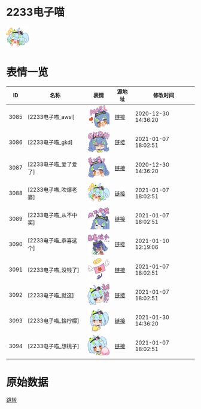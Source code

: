 # 2233电子喵

<img src="./cover.png" height="60" alt="cover" />

# 表情一览

|ID|名称|表情|源地址|修改时间|
|----|----|----|----|----|
|3085|[2233电子喵_awsl]|<img src="./pic/003085_%5B2233电子喵_awsl%5D.png" height="60" alt="awsl"/>|[链接](http://i0.hdslb.com/bfs/emote/29dfb3cd877ab633e576081dc7f4397fc4a0f538.png)|2020-12-30 14:36:20|
|3086|[2233电子喵_gkd]|<img src="./pic/003086_%5B2233电子喵_gkd%5D.png" height="60" alt="gkd"/>|[链接](http://i0.hdslb.com/bfs/emote/ea4266a67a0a2ad510a81060decc30af690917a0.png)|2021-01-07 18:02:51|
|3087|[2233电子喵_爱了爱了]|<img src="./pic/003087_%5B2233电子喵_爱了爱了%5D.png" height="60" alt="爱了爱了"/>|[链接](http://i0.hdslb.com/bfs/emote/423e204a48a391d5b74d4ceb801ad886c58e6f29.png)|2020-12-30 14:36:20|
|3088|[2233电子喵_吹爆老婆]|<img src="./pic/003088_%5B2233电子喵_吹爆老婆%5D.png" height="60" alt="吹爆老婆"/>|[链接](http://i0.hdslb.com/bfs/emote/288b0f6e5546a4952fb8ba6e07a7dcd756ccb3e3.png)|2021-01-07 18:02:51|
|3089|[2233电子喵_从不中奖]|<img src="./pic/003089_%5B2233电子喵_从不中奖%5D.png" height="60" alt="从不中奖"/>|[链接](http://i0.hdslb.com/bfs/emote/b8bb14443e681dd2989ed87456274d44f696b592.png)|2021-01-07 18:02:51|
|3090|[2233电子喵_恭喜这个]|<img src="./pic/003090_%5B2233电子喵_恭喜这个%5D.png" height="60" alt="恭喜这个"/>|[链接](http://i0.hdslb.com/bfs/emote/73556485c5a423476d635bdba16e35eccfb49fe7.png)|2021-01-10 12:19:06|
|3091|[2233电子喵_没钱了]|<img src="./pic/003091_%5B2233电子喵_没钱了%5D.png" height="60" alt="没钱了"/>|[链接](http://i0.hdslb.com/bfs/emote/4701da2cad42a0a86a51226350b04716a8cabb8e.png)|2021-01-07 18:02:51|
|3092|[2233电子喵_就这]|<img src="./pic/003092_%5B2233电子喵_就这%5D.png" height="60" alt="就这"/>|[链接](http://i0.hdslb.com/bfs/emote/892a80064b705a770f6772c129a66eecbad20b07.png)|2021-01-07 18:02:51|
|3093|[2233电子喵_恰柠檬]|<img src="./pic/003093_%5B2233电子喵_恰柠檬%5D.png" height="60" alt="恰柠檬"/>|[链接](http://i0.hdslb.com/bfs/emote/6bcaa53c53c49a0b4d1de1a999ed01e7ae9bb2fd.png)|2021-01-30 14:36:20|
|3094|[2233电子喵_想桃子]|<img src="./pic/003094_%5B2233电子喵_想桃子%5D.png" height="60" alt="想桃子"/>|[链接](http://i0.hdslb.com/bfs/emote/1b571a11e8652bdf01ba2045775f897080ffc832.png)|2021-01-07 18:02:51|

# 原始数据

[跳转](./raw.json)

